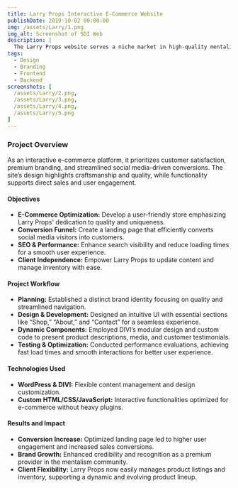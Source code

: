 ```yaml
---
title: Larry Props Interactive E-Commerce Website
publishDate: 2019-10-02 00:00:00
img: /assets/Larry/1.png
img_alt: Screenshot of SDI Web
description: |
  The Larry Props website serves a niche market in high-quality mentalism props, offering professional tools tailored for performers.
tags:
  - Design
  - Branding
  - Frontend
  - Backend
screenshots: [
  /assets/Larry/2.png,
  /assets/Larry/3.png,
  /assets/Larry/4.png,
  /assets/Larry/5.png
]
---
```


### Project Overview
 As an interactive e-commerce platform, it prioritizes customer satisfaction, premium branding, and streamlined social media-driven conversions. The site’s design highlights craftsmanship and quality, while functionality supports direct sales and user engagement.

#### Objectives
- **E-Commerce Optimization:** Develop a user-friendly store emphasizing Larry Props' dedication to quality and uniqueness.
- **Conversion Funnel:** Create a landing page that efficiently converts social media visitors into customers.
- **SEO & Performance:** Enhance search visibility and reduce loading times for a smooth user experience.
- **Client Independence:** Empower Larry Props to update content and manage inventory with ease.

#### Project Workflow
- **Planning:** Established a distinct brand identity focusing on quality and streamlined navigation.
- **Design & Development:** Designed an intuitive UI with essential sections like “Shop,” “About,” and “Contact” for a seamless experience.
- **Dynamic Components:** Employed DIVI’s modular design and custom code to present product descriptions, media, and customer testimonials.
- **Testing & Optimization:** Conducted performance evaluations, achieving fast load times and smooth interactions for better user experience.

#### Technologies Used
- **WordPress & DIVI:** Flexible content management and design customization.
- **Custom HTML/CSS/JavaScript:** Interactive functionalities optimized for e-commerce without heavy plugins.

#### Results and Impact
- **Conversion Increase:** Optimized landing page led to higher user engagement and increased sales conversions.
- **Brand Growth:** Enhanced credibility and recognition as a premium provider in the mentalism community.
- **Client Flexibility:** Larry Props now easily manages product listings and inventory, supporting a dynamic and evolving product lineup.